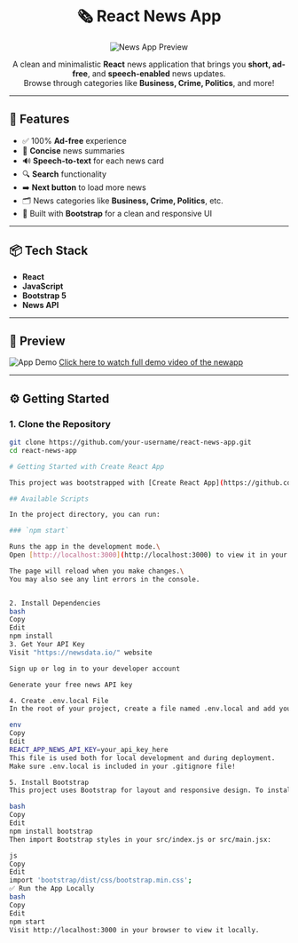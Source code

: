 <h1 align="center">🗞️ React News App</h1>

<div align="center">
  <img src="https://media2.giphy.com/media/v1.Y2lkPTc5MGI3NjExMGk1cGkyOGRiZnF5M3FsbDllNGdwd3Q3MnZrenZ1YnVlcDZlMHJ2OCZlcD12MV9pbnRlcm5hbF9naWZfYnlfaWQmY3Q9Zw/PgvKZG71Y4lDAKlOhY/giphy.gif" alt="News App Preview" />
</div>

<p align="center">
  A clean and minimalistic <strong>React</strong> news application that brings you <strong>short, ad-free</strong>, and <strong>speech-enabled</strong> news updates.<br/>
  Browse through categories like <strong>Business, Crime, Politics</strong>, and more!
</p>

---

## 🚀 Features

- ✅ 100% **Ad-free** experience  
- 📝 **Concise** news summaries  
- 🔊 **Speech-to-text** for each news card  
- 🔍 **Search** functionality  
- ➡️ **Next button** to load more news  
- 🗂️ News categories like **Business, Crime, Politics**, etc.  
- 🎨 Built with **Bootstrap** for a clean and responsive UI

---

## 📦 Tech Stack

- **React**
- **JavaScript**
- **Bootstrap 5**
- **News API**

---

## 📸 Preview

![App Demo](https://your-gif-link-here.gif)
<a href="https://drive.google.com/file/d/1kGpMdJNcRB3I9VuImLfiKo3ajLv4Irq8/view?usp=sharing">Click here to watch full demo video of the newapp</a>
<!-- Same or another GIF or image preview -->

---

## ⚙️ Getting Started

### 1. Clone the Repository

```bash
git clone https://github.com/your-username/react-news-app.git
cd react-news-app

# Getting Started with Create React App

This project was bootstrapped with [Create React App](https://github.com/facebook/create-react-app).

## Available Scripts

In the project directory, you can run:

### `npm start`

Runs the app in the development mode.\
Open [http://localhost:3000](http://localhost:3000) to view it in your browser.

The page will reload when you make changes.\
You may also see any lint errors in the console.


2. Install Dependencies
bash
Copy
Edit
npm install
3. Get Your API Key
Visit "https://newsdata.io/" website 

Sign up or log in to your developer account

Generate your free news API key

4. Create .env.local File
In the root of your project, create a file named .env.local and add your API key like this:

env
Copy
Edit
REACT_APP_NEWS_API_KEY=your_api_key_here
This file is used both for local development and during deployment.
Make sure .env.local is included in your .gitignore file!

5. Install Bootstrap
This project uses Bootstrap for layout and responsive design. To install it:

bash
Copy
Edit
npm install bootstrap
Then import Bootstrap styles in your src/index.js or src/main.jsx:

js
Copy
Edit
import 'bootstrap/dist/css/bootstrap.min.css';
✅ Run the App Locally
bash
Copy
Edit
npm start
Visit http://localhost:3000 in your browser to view it locally.


